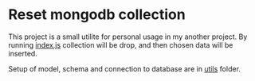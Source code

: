 # Reset mongodb collection
This project is a small utilite for personal usage in my another project. By running [index.js](./index.js) collection will be drop, and then chosen data will be inserted.

Setup of model, schema and connection to database are in [utils](./utils/) folder.
